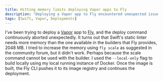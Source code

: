 ```yaml
---
title: Hitting memory limits deploying Vapor apps to Fly
description: "Deploying a Vapor app to Fly encountered unexpected issues. Swift's linter requires more memory than Fly's 2048 MB limit. Scaling via fly scale didn't solve the problem. Workaround: built locally with Docker, then pushed to Fly's image registry for deployment."
tags: [Swift, Vapor, Deployments]
---
```


I've been trying to deploy a [Vapor](https://vapor.codes) app to [Fly](https://fly.io), and the deploy command continuously aborted unexpectedly.
It turns out that Swift's static linter needs more memory than the one available in the builders that Fly provides, 2048 MB.
I tried to increase the memory using `fly scale` as suggested in the community forum, but it didn't work.
Perhaps because the scale command cannot be used with the builder.
I used the `--local-only` flag to build locally using my local running instance of Docker.
Once the image is built,
the Fly CLI pushes it to its image registry and continues the deployment.
